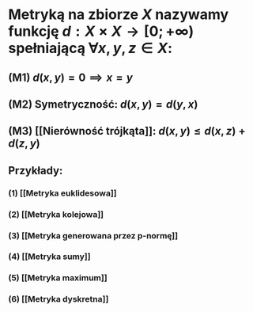 # **Metryką na zbiorze $X$** nazywamy funkcję $d:X\times X \rightarrow [0;+\infty)$ spełniającą $\forall x,y,z \in X$:
## (M1) $d(x,y)=0 \implies x=y$
## (M2) **Symetryczność**: $d(x,y)=d(y,x)$
## (M3) **[[Nierówność trójkąta]]**: $d(x,y) \leq d(x,z) + d(z,y)$

## **Przykłady**:
### (1) [[Metryka euklidesowa]]
### (2) [[Metryka kolejowa]]
### (3) [[Metryka generowana przez p-normę]]
### (4) [[Metryka sumy]]
### (5) [[Metryka maximum]]
### (6) [[Metryka dyskretna]]
